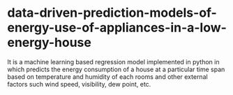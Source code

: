 # data-driven-prediction-models-of-energy-use-of-appliances-in-a-low-energy-house
It is a machine learning based regression model implemented in python in which predicts the energy consumption of a house at a particular time span based on temperature and humidity of each rooms and other external factors such wind speed, visibility, dew point, etc.
